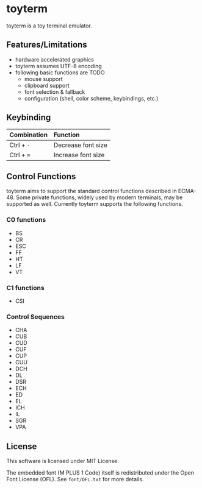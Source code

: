 # toyterm

toyterm is a toy terminal emulator.

## Features/Limitations

- hardware accelerated graphics
- toyterm assumes UTF-8 encoding
- following basic functions are TODO
    - mouse support
    - clipboard support
    - font selection & fallback
    - configuration (shell, color scheme, keybindings, etc.)

## Keybinding

|Combination|Function|
|:----------|:-------|
|Ctrl + `-` |Decrease font size|
|Ctrl + `=` |Increase font size|

## Control Functions

toyterm aims to support the standard control functions described in ECMA-48.
Some private functions, widely used by modern terminals, may be supported as well.
Currently toyterm supports the following functions.

### C0 functions

- BS
- CR
- ESC
- FF
- HT
- LF
- VT

### C1 functions

- CSI

### Control Sequences

- CHA
- CUB
- CUD
- CUF
- CUP
- CUU
- DCH
- DL
- DSR
- ECH
- ED
- EL
- ICH
- IL
- SGR
- VPA


## License

This software is licensed under MIT License.

The embedded font (M PLUS 1 Code) itself is redistributed under the Open Font License (OFL).
See `font/OFL.txt` for more details.
